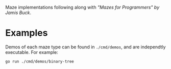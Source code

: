 Maze implementations following along with *"Mazes for Programmers" by Jamis
Buck*.

# Examples

Demos of each maze type can be found in `./cmd/demos`, and are independtly
executable. For example:

```shell
go run ./cmd/demos/binary-tree
```
